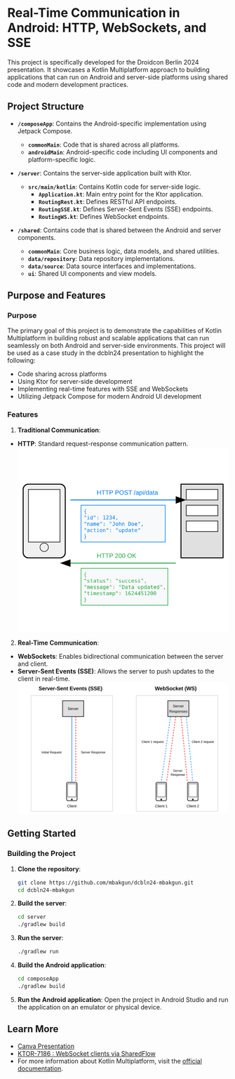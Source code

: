 # Real-Time Communication in Android: HTTP, WebSockets, and SSE

This project is specifically developed for the Droidcon Berlin 2024 presentation. It showcases a Kotlin Multiplatform approach to building applications that can run on Android and server-side platforms using shared code and modern development practices.

## Project Structure

- **`/composeApp`**: Contains the Android-specific implementation using Jetpack Compose.
  - **`commonMain`**: Code that is shared across all platforms.
  - **`androidMain`**: Android-specific code including UI components and platform-specific logic.

- **`/server`**: Contains the server-side application built with Ktor.
  - **`src/main/kotlin`**: Contains Kotlin code for server-side logic.
    - **`Application.kt`**: Main entry point for the Ktor application.
    - **`RoutingRest.kt`**: Defines RESTful API endpoints.
    - **`RoutingSSE.kt`**: Defines Server-Sent Events (SSE) endpoints.
    - **`RoutingWS.kt`**: Defines WebSocket endpoints.

- **`/shared`**: Contains code that is shared between the Android and server components.
  - **`commonMain`**: Core business logic, data models, and shared utilities.
  - **`data/repository`**: Data repository implementations.
  - **`data/source`**: Data source interfaces and implementations.
  - **`ui`**: Shared UI components and view models.

## Purpose and Features

### Purpose

The primary goal of this project is to demonstrate the capabilities of Kotlin Multiplatform in building robust and scalable applications that can run seamlessly on both Android and server-side environments. This project will be used as a case study in the dcbln24 presentation to highlight the following:

- Code sharing across platforms
- Using Ktor for server-side development
- Implementing real-time features with SSE and WebSockets
- Utilizing Jetpack Compose for modern Android UI development

### Features

1. **Traditional Communication**:
  - **HTTP**: Standard request-response communication pattern.
![HTTP Communication](./assets/anim-http.svg)

2. **Real-Time Communication**:
- **WebSockets**: Enables bidirectional communication between the server and client.
- **Server-Sent Events (SSE)**: Allows the server to push updates to the client in real-time.
![Real-time Animation](./assets/anim-real.svg)

## Getting Started

### Building the Project

1. **Clone the repository**:
    ```bash
    git clone https://github.com/mbakgun/dcbln24-mbakgun.git
    cd dcbln24-mbakgun
    ```

2. **Build the server**:
    ```bash
    cd server
    ./gradlew build
    ```

3. **Run the server**:
    ```bash
    ./gradlew run
    ```

4. **Build the Android application**:
    ```bash
    cd composeApp
    ./gradlew build
    ```

5. **Run the Android application**:
   Open the project in Android Studio and run the application on an emulator or physical device.

## Learn More

* [Canva Presentation](https://www.canva.com/design/DAGIeydEGd8/2I_DlazTkL99HbS6HL_aqA/view)
* [KTOR-7186 : WebSocket clients via SharedFlow](https://github.com/ktorio/ktor-documentation/pull/495)
* For more information about Kotlin Multiplatform, visit the [official documentation](https://www.jetbrains.com/help/kotlin-multiplatform-dev/get-started.html).
